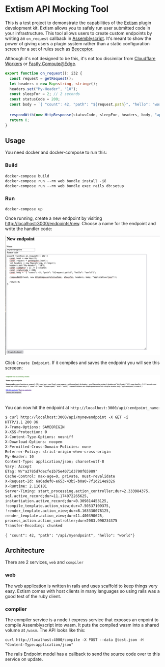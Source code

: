 # Extism API Mocking Tool

This is a test project to demonstrate the capabilities of the [Extism](https://extism-docs.pages.dev/) plugin development kit.
Extism allows you to safely run user submitted code in your infrastructure. This tool allows users to create custom endpoints by writing an `on_request` callback in [Assemblyscript](https://www.assemblyscript.org/). It's meant to show the power of giving users a plugin system rather than a static configuration screen for a set of rules such as [Beeceptor](https://beeceptor.com/).

Although it's not designed to be this, it's not too dissimilar from [Cloudflare Workers](https://workers.cloudflare.com/) or [Fastly Compute@Edge](https://www.fastly.com/products/edge-compute).

```typescript
export function on_request(): i32 {
  const request = getRequest();
  let headers = new Map<string, string>();
  headers.set("My-Header", "10");
  const sleepFor = 2; // 2 seconds
  const statusCode = 200;
  const body = `{ "count": 42, "path": "${request.path}", "hello": "world"}`; 

  respondWith(new HttpResponse(statusCode, sleepFor, headers, body, "application/json"));
  return 0;
}
```
## Usage

You need docker and docker-compose to run this:

### Build

```
docker-compose build
docker-compose run --rm web bundle install -j8
docker-compose run --rm web bundle exec rails db:setup
```

### Run

```
docker-compose up
```

Once running, create a new endpoint by visiting [http://localhost:3000/endpoints/new](http://localhost:3000/endpoints/new).
Choose a name for the endpoint and write the handler code:

![Screenshot of endpoint edit](screenshots/endpoint_edit.png)

Click `Create Endpoint`. If it compiles and saves the endpoint you will see this screeen:

![Screenshot of endpoint edit](screenshots/endpoint_created.png)

You can now hit the endpoint at `http://localhost:3000/api/:endpoint_name`:

```
$ curl http://localhost:3000/api/mynewendpoint -X GET -i
HTTP/1.1 200 OK
X-Frame-Options: SAMEORIGIN
X-XSS-Protection: 0
X-Content-Type-Options: nosniff
X-Download-Options: noopen
X-Permitted-Cross-Domain-Policies: none
Referrer-Policy: strict-origin-when-cross-origin
My-Header: 10
Content-Type: application/json; charset=utf-8
Vary: Accept
ETag: W/"a2785d7decfe1b75e4071d3790f65989"
Cache-Control: max-age=0, private, must-revalidate
X-Request-Id: 6a6adef0-e653-43b5-b0a0-7f1d214e9326
X-Runtime: 2.116181
Server-Timing: start_processing.action_controller;dur=2.333984375, sql.active_record;dur=11.174072265625, instantiation.active_record;dur=0.309814453125, !compile_template.action_view;dur=7.50537109375, !render_template.action_view;dur=8.163330078125, render_template.action_view;dur=11.400390625, process_action.action_controller;dur=2083.990234375
Transfer-Encoding: chunked

{ "count": 42, "path": "/api/myendpoint", "hello": "world"} 
```

## Architecture

There are 2 services, `web` and `compiler`

### web

The web application is written in rails and uses scaffold to keep things very easy. Extism comes with host clients in many languages
so using rails was a good test of the ruby client.

### compiler

The compiler service is a node / express service that exposes an enpoint to compile Assemblyscript into wasm. It puts the compiled wasm
into a shared volume at `/wasm`. The API looks like this:

```
curl http://localhost:4000/compile -X POST --data @test.json -H "Content-Type:application/json"
```

The rails Endpoint model has a callback to send the source code over to this service on update.


